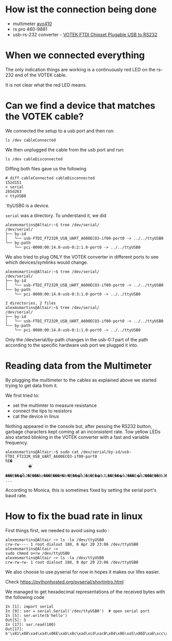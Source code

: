 # How ist the connection being done

 - multimeter [avo410](https://uk.megger.com/digital-multimeter-avo410)
 - rs pro 460-9881
 - usb-rs-232 converter - [VOTEK FTDI Chipset Plugable USB to RS232](https://www.amazon.co.uk/Chipset-Plugable-adapter-support-Windows/dp/B01CCNR7W6/ref=cm_sw_em_r_dp_da_3Qr-ybV39D8KR_tt)

# When we connected everything

The only indication things are working is a continuously red LED on the rs-232 end of the VOTEK cable. 

It is not clear what the red LED means.

# Can we find a device that matches the VOTEK cable?

We connected the setup to a usb port and then run:

	ls /dev cableConnected

We then unplugged the cable from the usb port and run:

	ls /dev cableDisconnected

Diffing both files gave us the following

	# diff cableConnected cableDisconnected
	152d151
	< serial
	265d263
	< ttyUSB0

`ttyUSB0 is a device.

`serial` was a directory. To understand it, we did

	alexmsmartins@Altair:~$ tree /dev/serial/
	/dev/serial/
	├── by-id
	│   └── usb-FTDI_FT232R_USB_UART_A600ECO3-if00-port0 -> ../../ttyUSB0
	└── by-path
	    └── pci-0000:00:14.0-usb-0:2:1.0-port0 -> ../../ttyUSB0

We also tried to plug ONLY the VOTEK converter in different ports to see which devices/symlinks would change.


	alexmsmartins@Altair:~$ tree /dev/serial/
	/dev/serial/
	├── by-id
	│   └── usb-FTDI_FT232R_USB_UART_A600ECO3-if00-port0 -> ../../ttyUSB0
	└── by-path
	    └── pci-0000:00:14.0-usb-0:3:1.0-port0 -> ../../ttyUSB0

	2 directories, 2 files
	alexmsmartins@Altair:~$ tree /dev/serial/
	/dev/serial/
	├── by-id
	│   └── usb-FTDI_FT232R_USB_UART_A600ECO3-if00-port0 -> ../../ttyUSB0
	└── by-path
	    └── pci-0000:00:14.0-usb-0:1:1.0-port0 -> ../../ttyUSB0

Only the /dev/serial/by-path changes in the usb-0:*1* part of the path according to the specific hardware usb port we plugged it into.

# Reading data from the Multimeter

By plugging the multimeter to the cables as explained above we started trying to get data from it.

We first tried to:
 - set the multimter to measure resistance
 - connect the tips to resistors 
 - cat the device in linux

Nothing appeared in the console but, after pessing the RS232 button, garbage characters kept coming at an inconsistent rate. Tow yellow LEDs also started blinking in the VOTEK converter with a fast and variable frequency. 


	alexmsmartins@Altair:~$ sudo cat /dev/serial/by-id/usb-FTDI_FT232R_USB_UART_A600ECO3-if00-port0 
	ĥE�
		      �ͬ
		       ���E���͌bJ�E���bz���E���H�bJͥ�E���͌bJ�$�E��ͬbJL��E���ͬbJ���E�̅ͬbJ���E��$ͬbJ��E���bJ���E��ͬbJ��E���ͬ���E��
	...

According to Monica, this is sometimes fixed by setting the serial port's baud rate.

# How to fix the buad rate in linux

First things first, we needed to avoid using sudo :

	alexmsmartins@Altair ~> ls -la /dev/ttyUSB0 
	crw-rw---- 1 root dialout 188, 0 Apr 20 23:06 /dev/ttyUSB0
	alexmsmartins@Altair ~> 
	sudo chmod o+rw /dev/ttyUSB0 
	alexmsmartins@Altair ~> ls -la /dev/ttyUSB0 
	crw-rw-rw- 1 root dialout 188, 0 Apr 20 23:06 /dev/ttyUSB0

We also choose to use pyserial for now in hopes it makes our lifes easier.

Check https://pythonhosted.org/pyserial/shortintro.html 

We managed to get hexadecimal representations of the received bytes with the following code

	In [1]: import serial
	In [9]: ser = serial.Serial('/dev/ttyUSB0')  # open serial port
	In [5]: ser.write(b'hello')
	Out[5]: 5
	In [17]: ser.read(100)
	Out[17]: b'\x81\x08\xa4\xa4\x06E\xab\x8c\xad\xcd\xacB\x04\x86\xa5\x86D\xab\xcc\xac\xcd\x8cb\x00\xc4\xa6\x06E\xab\x8c\xc6\xcd\xacb\xa4\x8c\xac\x8eE\x8b\x8d\x8c\xcd\x08bj\x0c,\x8e\x10\xab\x8d\x8c\xcd\x8cb\xa5cR\x02E\xab\xcc\xc6\xcd\xac\x02\x08\xcc\xad\x06E\xab\x8c.\xcd\xacb\t\xac\xac\x86D\xab\x8c\x85\xcd\xacb\x84\x8d\xa4\x86E\x8b\xa4\x8c\xcd\xacb'


